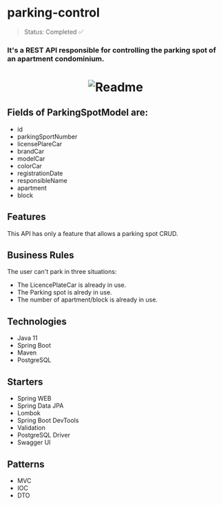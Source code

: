 <h1>parking-control</h1>

> Status: Completed ✅

### It's a REST API responsible for controlling the parking spot of an apartment condominium.

<h1 align="center">
  <img alt="Readme" title="Readme" src="https://user-images.githubusercontent.com/87916631/167315852-975b4a36-c428-4504-8137-843aeb344521.gif"/>
</h1>


## Fields of ParkingSpotModel are:
+ id
+ parkingSportNumber
+ licensePlareCar
+ brandCar
+ modelCar
+ colorCar
+ registrationDate
+ responsibleName
+ apartment
+ block

## Features
This API has only a feature that allows a parking spot CRUD.

## Business Rules
The user can't park in three situations:
+ The LicencePlateCar is already in use.
+ The Parking spot is alredy in use.
+ The number of apartment/block is already in use.

## Technologies
+ Java 11
+ Spring Boot
+ Maven
+ PostgreSQL

## Starters
+ Spring WEB
+ Spring Data JPA
+ Lombok
+ Spring Boot DevTools
+ Validation
+ PostgreSQL Driver
+ Swagger UI

## Patterns
+ MVC
+ IOC
+ DTO

